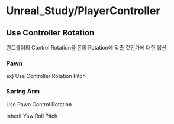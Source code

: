 # Unreal_Study/PlayerController


## Use Controller Rotation

컨트롤러의 Control Rotation을 폰의 Rotation에 맞출 것인가에 대한 옵션.

### Pawn
ex) Use Controller Rotation Pitch
 
### Spring Arm

Use Pawn Control Rotation

Inherit Yaw Roll Pitch